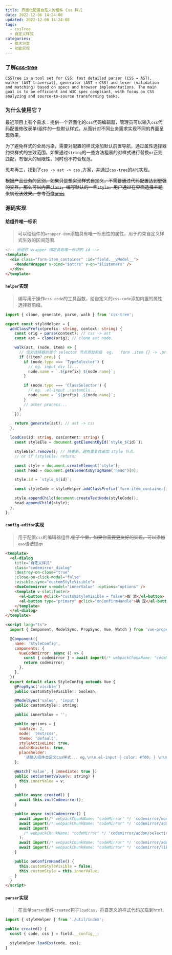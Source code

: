```yaml
---
title: 界面化配置自定义的组件 Css 样式
date: 2022-12-06 14:24:08
updated: 2022-12-06 14:24:08
tags:
  - cssTree
  - 自定义样式
categories:
  - 技术分享
  - 功能实现
---
```


### 了解[css-tree](https://github.com/csstree/csstree)

`CSSTree is a tool set for CSS: fast detailed parser (CSS → AST), walker (AST traversal), generator (AST → CSS) and lexer (validation and matching) based on specs and browser implementations. The main goal is to be efficient and W3C spec compliant, with focus on CSS analyzing and source-to-source transforming tasks.`

### 为什么使用它？

最近项目上有个需求：提供一个界面化的`css`代码编辑器，管理员可以输入`css`代码配置修改表单/组件的一些默认样式，从而针对不同业务需求实现不同的界面呈现效果。

为了避免样式的全局污染，需要对配置的样式添加默认前置导航，通过属性选择器约束样式的生效范围。如果通过`string`的一些方法粗暴的对样式进行替换`or`正则匹配，有很大的局限性，同时也不符合规范。

思考再三，找到了`css -> ast -> css.`方案，并通过`css-tree`的`API`实现。

~~根据产品业务的区别，如果只是想实现样式自定义，不需要通过代码配置达到更强的交互，那么可以内置`class`，编写默认的一些`style`，用户通过在界面选择主题来实现该效果。参考百度[amis](https://github.com/baidu/amis)~~

<!-- more -->

### 源码实现

#### 给组件唯一标识

> 可以给组件的`wrapper-dom`添加具有唯一标志性的属性，用于约束自定义样式生效的区间范围.

```html
<!-- 给组件 wrapper 绑定具有唯一标识的 id -->
<template>
  <div class="form-item_container" :id="field.__vModel__">
    <RenderWrapper v-bind="$attrs" v-on="$listeners" />
  </div>
</template>
```

#### `helper`实现

> 编写用于操作`css-code`的工具函数，给自定义的`css-code`添加内置的属性选择器前缀。

```typescript
import { clone, generate, parse, walk } from 'css-tree';

export const styleHelper = {
  addClassPrefix(prefix: string, context: string) {
    const orig = parse(context); // css -> ast
    const ast = clone(orig); // clone ast node.

    walk(ast, (node, item) => {
      // 仅对选择器的首个 selector 节点添加前缀  eg.  .form .item {} -> .prefix .form .item {}
      if (!item?.prev) {
        if (node.type === 'TypeSelector') {
          // eg. input div li...
          node.name = `.${prefix} ${node.name}`;
        }

        if (node.type === 'ClassSelector') {
          // eg. .el-input .customCls...
          node.name = `${prefix} .${node.name}`;
        }
        // other process...
      }
    });

    return generate(ast); // ast -> css
  },

  loadCss(id: string, cssContent: string) {
    const styleEle = document.getElementById(`style_${id}`);

    styleEle?.remove(); // 热更新，避免重复性追加 style 节点.
    // or if (styleEle) return;

    const style = document.createElement('style');
    const head = document.getElementsByTagName('head')[0];

    style.id = `style_${id}`;

    const styleCode = styleHelper.addClassPrefix(`form-item_container[id=${id}]`, cssContent);

    style.appendChild(document.createTextNode(styleCode));
    head.appendChild(style);
  },
};
```

#### `config-editor`实现

> 用于配置`css`的编辑器组件.~~偷了个懒，如果你需要更友好的实现，可以添加`css`语法提示~~

```html
<template>
  <el-dialog
    title="自定义样式"
    class="codemirror_dialog"
    :destroy-on-close="true"
    :close-on-click-modal="false"
    :visible.sync="customStyleVisible">
    <VueCodemirror v-model="innerValue" :options="options" />
    <template v-slot:footer>
      <el-button @click="customStyleVisible = false">取 消</el-button>
      <el-button type="primary" @click="onConfirmHandle">确 定</el-button>
    </template>
  </el-dialog>
</template>

<script lang="ts">
  import { Component, ModelSync, PropSync, Vue, Watch } from 'vue-property-decorator';

  @Component({
    name: 'StyleConfig',
    components: {
      VueCodemirror: async () => {
        const { codemirror } = await import(/* webpackChunkName: "codeMirror" */ 'vue-codemirror');
        return codemirror;
      },
    },
  })
  export default class StyleConfig extends Vue {
    @PropSync('visible')
    public customStyleVisible!: boolean;

    @ModelSync('value', 'input')
    public customStyle!: string;

    public innerValue = '';

    public options = {
      tabSize: 2,
      mode: 'text/css',
      theme: 'default',
      styleActiveLine: true,
      matchBrackets: true,
      placeholder:
        '请输入组件自定义css样式... eg.\n\n.el-input { color: #f00; } \n\n input { border: none; }',
    };

    @Watch('value', { immediate: true })
    public setContentValue(v: string) {
      this.innerValue = v;
    }

    public async created() {
      await this.initCodemirror();
    }

    public async initCodemirror() {
      await import(/* webpackChunkName: "codeMirror" */ 'codemirror/mode/css/css.js');
      await import(/* webpackChunkName: "codeMirror" */ 'codemirror/addon/display/placeholder.js');
      await import(
        /* webpackChunkName: "codeMirror" */ 'codemirror/addon/selection/active-line.js'
      );
      await import(/* webpackChunkName: "codeMirror" */ 'codemirror/addon/edit/matchbrackets.js');
      await import(/* webpackChunkName: "codeMirror" */ 'codemirror/lib/codemirror.css');
    }

    public onConfirmHandle() {
      this.customStyleVisible = false;
      this.customStyle = this.innerValue;
    }
  }
</script>
```

#### `parser`实现

> 在表单`parser`组件`created`钩子`loadCss`，将自定义的样式代码加载到`html`.

```typescript
import { styleHelper } from './util/index';

public created() {
  const { code, css } = field.__config__;

  styleHelper.loadCss(code, css);
}
```
